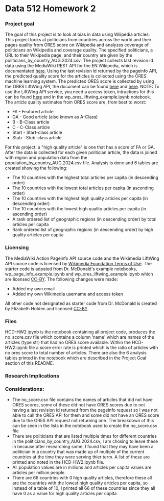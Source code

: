 # Data 512 Homework 2

### Project goal
The goal of this project is to look at bias in data using Wilipedia articles. This project looks at polticians from countries across the world and their pages quality from ORES score on Wikipedia and analyzes coverage of politicians on Wikipedia and coverage quality. The specified politicians, a URL to their Wikipedia page, and their country are given by the politicians_by_country_AUG.2024.csv. The project collects last revision id data using the MediaWiki REST API for the EN Wikipedia, which is documentated [here](https://www.mediawiki.org/wiki/API:Info). Using the last revision id returned by the pageinfo API, the predicted quality score for the articles is collected using the ORES machine learning system. The predicted ORES score is collected by using the ORES LiftWing API, the document can be found [here](https://ores.wikimedia.org/docs) and [here](https://wikitech.wikimedia.org/wiki/Machine_Learning/LiftWing/Usage). NOTE: To use the LiftWing API service, you need a access token, intructions for this can be found [here](https://api.wikimedia.org/wiki/Authentication) and in the wp_ores_liftwing_example.ipynb notebook. The article quality estimates from ORES score are, from best to worst:
- FA - Featured article
- GA - Good article (also known as A-Class)
- B - B-Class article
- C - C-Class article
- Start - Start-class article
- Stub - Stub-class article

For this project, a "high quality article" is one that has a score of FA or GA.
After the data is collected for each given politician article, the data is joined with region and population data from the population_by_country_AUG.2024.csv file. Analysis is done and 6 tables are created showing the following:
- The 10 countries with the highest total articles per capita (in descending order)
- The 10 countries with the lowest total articles per capita (in ascending order)
- The 10 countries with the highest high quality articles per capita (in descending order)
- The 10 countries with the lowest high quality articles per capita (in ascending order)
- A rank ordered list of geographic regions (in descending order) by total articles per capita
- Rank ordered list of geographic regions (in descending order) by high quality articles per capita


### Licensing
The MediaWiki Action Pageinfo API source code and the Wikimedia LiftWing API source code is licensed by [Wikimedia Foundation Terms of Use](https://foundation.wikimedia.org/wiki/Policy:Terms_of_Use).
The starter code is adpated from Dr. McDonald's example notebooks, wp_page_info_example.ipynb and wp_ores_liftwing_example.ipynb which are licensed [CC-BY](https://creativecommons.org/licenses/by/4.0/). The following changes were made:
- Added my own email
- Added my own Wikimedia username and access token

All other code not designated as starter code from Dr. McDonald is created by Elizabeth Holden and licensed [CC-BY](https://creativecommons.org/licenses/by/4.0/).

### Files
HCD-HW2.ipynb is the notebook containing all project code, produces the no_score.csv file which contains a column 'name' which are names of the articles (type str) that had no ORES score available. Within the HCD-HW2.ipynb file a score error rate is printed which is the ratio of articles with no ores score to total number of articles. There are also the 6 analysis tables printed in the notebook which are described in the Project Goal section of this README.


### Research Implications



### Considerations:
- The no_score.csv file contains the names of articles that did not have ORES scores, some of these did not have ORES scores due to not having a last revision id returned from the pageinfo request so I was not able to call the ORES API for them and some did not have an ORES score due to the ORES API request not returning one. The breakdown of this can be seen in the lists in the notebook used to create the no_score.csv file
- There are politicians that are listed multiple times for different countries in the politicians_by_country_AUG.2024.csv, I am chosing to leave these in because after researching some, I found that they may have been a politician in a country that was made up of multiple of the current countries at the time they were serving thier term. A list of these are printed and noted in the HCD-HW2.ipynb file.
- All population values are in millions and articles per capita values are articles per million people.
- There are 66 countries with 0 high quality articles, therefore these all are the countries with the lowest high quality articles per capita, so instead of a table of 10, I printed all 66 of these countries since they all have 0 as a value for high quality articles per capita

